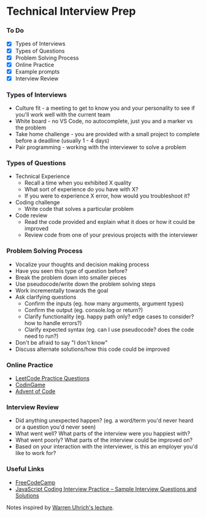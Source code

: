 # Technical Interview Prep

### To Do
* [x] Types of Interviews
* [x] Types of Questions
* [x] Problem Solving Process
* [x] Online Practice
* [x] Example prompts
* [x] Interview Review

### Types of Interviews
* Culture fit - a meeting to get to know you and your personality to see if you'll work well with the current team
* White board - no VS Code, no autocomplete, just you and a marker vs the problem
* Take home challenge - you are provided with a small project to complete before a deadline (usually 1 - 4 days)
* Pair programming - working with the interviewer to solve a problem

### Types of Questions
* Technical Experience
  * Recall a time when you exhibited X quality
  * What sort of experience do you have with X?
  * If you were to experience X error, how would you troubleshoot it?
* Coding challenge
  * Write code that solves a particular problem
* Code review
  * Read the code provided and explain what it does or how it could be improved
  * Review code from one of your previous projects with the interviewer

### Problem Solving Process
* Vocalize your thoughts and decision making process
* Have you seen this type of question before?
* Break the problem down into smaller pieces
* Use pseudocode/write down the problem solving steps
* Work incrementally towards the goal
* Ask clarifying questions
  * Confirm the inputs (eg. how many arguments, argument types)
  * Confirm the output (eg. console.log or return?)
  * Clarify functionality (eg. happy path only? edge cases to consider? how to handle errors?)
  * Clarify expected syntax (eg. can I use pseudocode? does the code need to run?)
* Don't be afraid to say "I don't know"
* Discuss alternate solutions/how this code could be improved

### Online Practice
* [LeetCode Practice Questions](https://leetcode.com/problemset/all/)
* [CodinGame](https://www.codingame.com/start)
* [Advent of Code](https://adventofcode.com/)

### Interview Review
* Did anything unexpected happen? (eg. a word/term you'd never heard or a question you'd never seen)
* What went well? What parts of the interview were you happiest with?
* What went poorly? What parts of the interview could be improved on?
* Based on your interaction with the interviewer, is this an employer you'd like to work for?

### Useful Links
* [FreeCodeCamp](https://www.freecodecamp.org/)
* [JavaScript Coding Interview Practice – Sample Interview Questions and Solutions](https://www.freecodecamp.org/news/javascript-coding-interview-practice/)

Notes inspired by [Warren Uhrich's lecture](https://github.com/WarrenUhrich/lighthouse-labs-technical-interview-breakout/tree/2023.03.29-web-flex-20february2023).